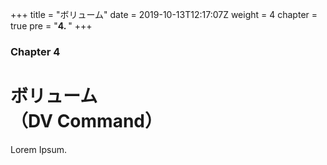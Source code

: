 +++
title = "ボリューム"
date = 2019-10-13T12:17:07Z
weight = 4
chapter = true
pre = "<b>4. </b>"
+++

### Chapter 4

# ボリューム<br>（DV Command）

Lorem Ipsum.
